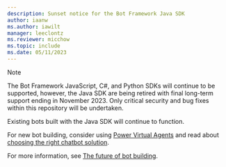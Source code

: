 ```yaml
---
description: Sunset notice for the Bot Framework Java SDK
author: iaanw
ms.author: iawilt
manager: leeclontz
ms.reviewer: micchow
ms.topic: include
ms.date: 05/11/2023
---
```


> [!NOTE]
> The Bot Framework JavaScript, C#, and Python SDKs will continue to be supported, however, the Java SDK are being retired with final long-term support ending in November 2023.
> Only critical security and bug fixes within this repository will be undertaken.
>   
> Existing bots built with the Java SDK will continue to function.
>
> For new bot building, consider using [Power Virtual Agents](/power-virtual-agents) and read about [choosing the right chatbot solution](../bot-overview.md).
>   
> For more information, see [The future of bot building](https://powervirtualagents.microsoft.com/blog/the-future-of-bot-building/).
